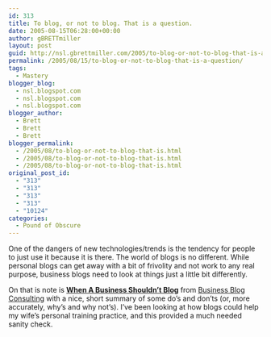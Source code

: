 ```yaml
---
id: 313
title: To blog, or not to blog. That is a question.
date: 2005-08-15T06:28:00+00:00
author: gBRETTmiller
layout: post
guid: http://nsl.gbrettmiller.com/2005/to-blog-or-not-to-blog-that-is-a-question
permalink: /2005/08/15/to-blog-or-not-to-blog-that-is-a-question/
tags:
  - Mastery
blogger_blog:
  - nsl.blogspot.com
  - nsl.blogspot.com
  - nsl.blogspot.com
blogger_author:
  - Brett
  - Brett
  - Brett
blogger_permalink:
  - /2005/08/to-blog-or-not-to-blog-that-is.html
  - /2005/08/to-blog-or-not-to-blog-that-is.html
  - /2005/08/to-blog-or-not-to-blog-that-is.html
original_post_id:
  - "313"
  - "313"
  - "313"
  - "313"
  - "10124"
categories:
  - Pound of Obscure
---
```

One of the dangers of new technologies/trends is the tendency for people to just use it because it is there. The world of blogs is no different. While personal blogs can get away with a bit of frivolity and not work to any real purpose, business blogs need to look at things just a little bit differently. 

On that is note is [**When A Business Shouldn&#8217;t Blog**](http://www.businessblogconsulting.com/2005/08/when_a_business.html) from [Business Blog Consulting](http://www.businessblogconsulting.com) with a nice, short summary of some do&#8217;s and don&#8217;ts (or, more accurately, why&#8217;s and why not&#8217;s). I&#8217;ve been looking at how blogs could help my wife&#8217;s personal training practice, and this provided a much needed sanity check.